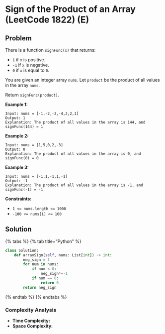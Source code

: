 # Sign of the Product of an Array \(LeetCode 1822\) \(E\)

## Problem

There is a function `signFunc(x)` that returns:

* `1` if `x` is positive.
* `-1` if `x` is negative.
* `0` if `x` is equal to `0`.

You are given an integer array `nums`. Let `product` be the product of all values in the array `nums`.

Return `signFunc(product)`.

**Example 1:**

```text
Input: nums = [-1,-2,-3,-4,3,2,1]
Output: 1
Explanation: The product of all values in the array is 144, and signFunc(144) = 1
```

**Example 2:**

```text
Input: nums = [1,5,0,2,-3]
Output: 0
Explanation: The product of all values in the array is 0, and signFunc(0) = 0
```

**Example 3:**

```text
Input: nums = [-1,1,-1,1,-1]
Output: -1
Explanation: The product of all values in the array is -1, and signFunc(-1) = -1
```

**Constraints:**

* `1 <= nums.length <= 1000`
* `-100 <= nums[i] <= 100`

## Solution 

{% tabs %}
{% tab title="Python" %}
```python
class Solution:
    def arraySign(self, nums: List[int]) -> int:
        neg_sign = 1
        for num in nums:
            if num < 0:
                neg_sign*=-1
            if num == 0:
                return 0
        return neg_sign
```
{% endtab %}
{% endtabs %}

### Complexity Analysis

* **Time Complexity:**
* **Space Complexity:**

